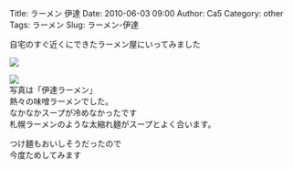 Title: ラーメン 伊達
Date: 2010-06-03 09:00
Author: Ca5
Category: other
Tags: ラーメン
Slug: ラーメン-伊達

自宅のすぐ近くにできたラーメン屋にいってみました

[![](http://farm5.static.flickr.com/4063/4654047751_0d76792796_m.jpg)](http://www.flickr.com/photos/46200029@N06/4654047751/)

[![](http://farm5.static.flickr.com/4071/4654048437_d01e89a615_m.jpg)](http://www.flickr.com/photos/46200029@N06/4654048437/)  
写真は「伊達ラーメン」  
熱々の味噌ラーメンでした。  
なかなかスープが冷めなかったです  
札幌ラーメンのような太縮れ麺がスープとよく合います。

つけ麺もおいしそうだったので  
今度ためしてみます
